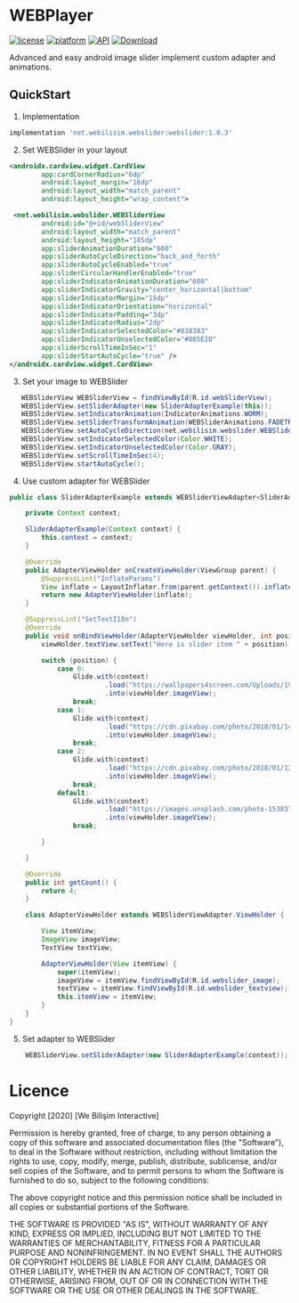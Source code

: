 # WEBPlayer
[![license](https://img.shields.io/badge/license-MIT-blue.svg)](https://raw.githubusercontent.com/webilisim/WEBPlayer/master/LICENSE)
[![platform](https://img.shields.io/badge/platform-Android-yellow.svg)](https://www.android.com)
[![API](https://img.shields.io/badge/API-16%2B-brightgreen.svg?style=flat)](https://android-arsenal.com/api?level=16)
[ ![Download](https://api.bintray.com/packages/netwebilisim/WEBSlider/net.webilisim.webslider/images/download.svg?version=1.0.3) ](https://bintray.com/netwebilisim/WEBSlider/net.webilisim.webslider/1.0.3/link)

Advanced and easy android image slider implement custom adapter and animations.
 
 ## QuickStart

1. Implementation
```gradle
implementation 'net.webilisim.webslider:webslider:1.0.3'
```

2. Set WEBSlider in your layout
```xml
<androidx.cardview.widget.CardView
        app:cardCornerRadius="6dp"
        android:layout_margin="16dp"
        android:layout_width="match_parent"
        android:layout_height="wrap_content">

 <net.webilisim.webslider.WEBSliderView
        android:id="@+id/webSliderView"
        android:layout_width="match_parent"
        android:layout_height="185dp"
        app:sliderAnimationDuration="600"
        app:sliderAutoCycleDirection="back_and_forth"
        app:sliderAutoCycleEnabled="true"
        app:sliderCircularHandlerEnabled="true"
        app:sliderIndicatorAnimationDuration="600"
        app:sliderIndicatorGravity="center_horizontal|bottom"
        app:sliderIndicatorMargin="15dp"
        app:sliderIndicatorOrientation="horizontal"
        app:sliderIndicatorPadding="3dp"
        app:sliderIndicatorRadius="2dp"
        app:sliderIndicatorSelectedColor="#838383"
        app:sliderIndicatorUnselectedColor="#005E2D"
        app:sliderScrollTimeInSec="1"
        app:sliderStartAutoCycle="true" />
</androidx.cardview.widget.CardView>
```

3. Set your image to WEBSlider
```java
   WEBSliderView WEBSliderView = findViewById(R.id.webSliderView);
   WEBSliderView.setSliderAdapter(new SliderAdapterExample(this));
   WEBSliderView.setIndicatorAnimation(IndicatorAnimations.WORM);
   WEBSliderView.setSliderTransformAnimation(WEBSliderAnimations.FADETRANSFORMATION);
   WEBSliderView.setAutoCycleDirection(net.webilisim.webslider.WEBSliderView.AUTO_CYCLE_DIRECTION_RIGHT);
   WEBSliderView.setIndicatorSelectedColor(Color.WHITE);
   WEBSliderView.setIndicatorUnselectedColor(Color.GRAY);
   WEBSliderView.setScrollTimeInSec(4);
   WEBSliderView.startAutoCycle();
```

4. Use custom adapter for WEBSlider
```java
public class SliderAdapterExample extends WEBSliderViewAdapter<SliderAdapterExample.AdapterViewHolder> {

    private Context context;

    SliderAdapterExample(Context context) {
        this.context = context;
    }

    @Override
    public AdapterViewHolder onCreateViewHolder(ViewGroup parent) {
        @SuppressLint("InflateParams")
        View inflate = LayoutInflater.from(parent.getContext()).inflate(R.layout.items_webslider_adapter_layout, null);
        return new AdapterViewHolder(inflate);
    }

    @SuppressLint("SetTextI18n")
    @Override
    public void onBindViewHolder(AdapterViewHolder viewHolder, int position) {
        viewHolder.textView.setText("Here is slider item " + position);

        switch (position) {
            case 0:
                Glide.with(context)
                        .load("https://wallpapers4screen.com/Uploads/19-1-2016/2658/thumb2-panorama-clouds-girl-the-sky-stone.jpg")
                        .into(viewHolder.imageView);
                break;
            case 1:
                Glide.with(context)
                        .load("https://cdn.pixabay.com/photo/2018/01/14/23/12/nature-3082832__340.jpg")
                        .into(viewHolder.imageView);
                break;
            case 2:
                Glide.with(context)
                        .load("https://cdn.pixabay.com/photo/2018/01/12/10/19/fantasy-3077928__340.jpg")
                        .into(viewHolder.imageView);
                break;
            default:
                Glide.with(context)
                        .load("https://images.unsplash.com/photo-1538370965046-79c0d6907d47?ixlib=rb-1.2.1&w=1000&q=80")
                        .into(viewHolder.imageView);
                break;

        }

    }

    @Override
    public int getCount() {
        return 4;
    }

    class AdapterViewHolder extends WEBSliderViewAdapter.ViewHolder {

        View itemView;
        ImageView imageView;
        TextView textView;

        AdapterViewHolder(View itemView) {
            super(itemView);
            imageView = itemView.findViewById(R.id.webslider_image);
            textView = itemView.findViewById(R.id.webslider_textview);
            this.itemView = itemView;
        }
    }
}
```

5. Set adapter to WEBSlider
```java
    WEBSliderView.setSliderAdapter(new SliderAdapterExample(context));
```

# Licence

Copyright [2020] [We Bilişim Interactive]

Permission is hereby granted, free of charge, to any person obtaining a copy of this software and associated documentation files (the "Software"), to deal in the Software without restriction, including without limitation the rights to use, copy, modify, merge, publish, distribute, sublicense, and/or sell copies of the Software, and to permit persons to whom the Software is furnished to do so, subject to the following conditions:

The above copyright notice and this permission notice shall be included in all copies or substantial portions of the Software.

THE SOFTWARE IS PROVIDED "AS IS", WITHOUT WARRANTY OF ANY KIND, EXPRESS OR IMPLIED, INCLUDING BUT NOT LIMITED TO THE WARRANTIES OF MERCHANTABILITY, FITNESS FOR A PARTICULAR PURPOSE AND NONINFRINGEMENT. IN NO EVENT SHALL THE AUTHORS OR COPYRIGHT HOLDERS BE LIABLE FOR ANY CLAIM, DAMAGES OR OTHER LIABILITY, WHETHER IN AN ACTION OF CONTRACT, TORT OR OTHERWISE, ARISING FROM, OUT OF OR IN CONNECTION WITH THE SOFTWARE OR THE USE OR OTHER DEALINGS IN THE SOFTWARE.
